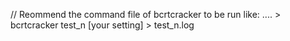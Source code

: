 // Reommend the command file of bcrtcracker to be run like:
 .... > bcrtcracker test_n [your setting] > test_n.log
